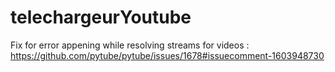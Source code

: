 # telechargeurYoutube

Fix for error appening while resolving streams for videos :
https://github.com/pytube/pytube/issues/1678#issuecomment-1603948730
